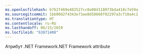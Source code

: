 ```yaml
---
ms.openlocfilehash: b762f469e482527cc0a88d118073bda418c7e59a
ms.sourcegitcommit: 1bb00d2f4343e73ae8d58668f02297a3cf10a4c1
ms.translationtype: HT
ms.contentlocale: ru-RU
ms.lasthandoff: 06/15/2019
ms.locfileid: "63871408"
---
```

<span data-ttu-id="97a64-101">Атрибут .NET Framework</span><span class="sxs-lookup"><span data-stu-id="97a64-101">.NET Framework attribute</span></span>